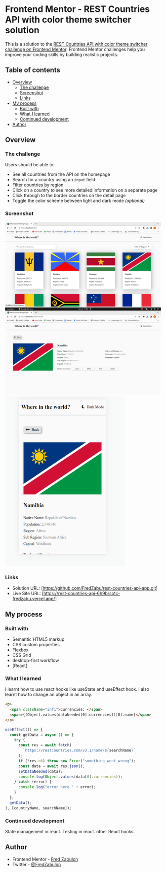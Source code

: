 # Frontend Mentor - REST Countries API with color theme switcher solution

This is a solution to the [REST Countries API with color theme switcher challenge on Frontend Mentor](https://www.frontendmentor.io/challenges/rest-countries-api-with-color-theme-switcher-5cacc469fec04111f7b848ca). Frontend Mentor challenges help you improve your coding skills by building realistic projects.

## Table of contents

- [Overview](#overview)
  - [The challenge](#the-challenge)
  - [Screenshot](#screenshot)
  - [Links](#links)
- [My process](#my-process)
  - [Built with](#built-with)
  - [What I learned](#what-i-learned)
  - [Continued development](#continued-development)
- [Author](#author)

## Overview

### The challenge

Users should be able to:

- See all countries from the API on the homepage
- Search for a country using an `input` field
- Filter countries by region
- Click on a country to see more detailed information on a separate page
- Click through to the border countries on the detail page
- Toggle the color scheme between light and dark mode _(optional)_

### Screenshot

![](./solution-screenShots/desktop.png)
![](./solution-screenShots/desktop2.png)
![](./solution-screenShots/mobile.png)

### Links

- Solution URL: [https://github.com/FredZabu/rest-countries-api-app.git]
- Live Site URL: [https://rest-countries-api-6h9brsotc-fredzabu.vercel.app/]

## My process

### Built with

- Semantic HTML5 markup
- CSS custom properties
- Flexbox
- CSS Grid
- desktop-first workflow
- [React]

### What I learned

I learnt how to use react hooks like useState and useEffect hook.
I also learnt how to change an object in an array.

```html
<p>
  <span className="inf1">Currencies: </span>
  <span>{(Object.values(dataNeeded[0].currencies))[0].name}</span>
</p>
```

```js
useEffect(() => {
  const getData = async () => {
    try {
      const res = await fetch(
        `https://restcountries.com/v3.1/name/${searchName}`
      );
      if (!res.ok) throw new Error("something went wrong");
      const data = await res.json();
      setDataNeeded(data);
      console.log(Object.values(data[0].currencies));
    } catch (error) {
      console.log("error here " + error);
    }
  };
  getData();
}, [countryName, searchName]);
```

### Continued development

State management in react.
Testing in react.
other React hooks.

## Author

- Frontend Mentor - [Fred Zabulon](https://www.frontendmentor.io/profile/fredzabu)
- Twitter - [@FredZabulon](https://twitter.com/FredZabulon)
